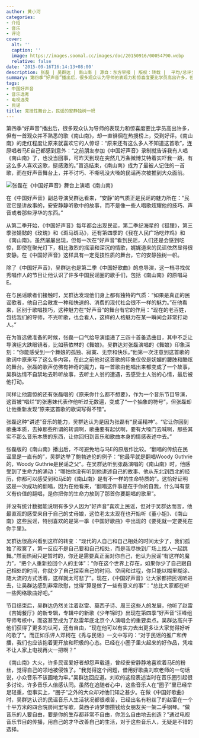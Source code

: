```yaml
---
author: 黄小河
categories:
- 介绍
- 音乐
- 评论
cover:
  alt: ''
  caption: ''
  image: https://images.soomal.cc/images/doc/20150916/00054790.webp
  relative: false
date: '2015-09-16T16:14:13+08:00'
description: 张磊 | 吴群达 | 南山南 | 源自：东方早报 | 版权：转载 |  平均/总评分：10.00/70
summary: 第四季“好声音”播出后，很多观众认为导师的表现力和惊喜度要比学员高出许多，但有一首观众并不熟悉的歌《南山南》，却一直徘徊在热搜榜上，受到好评。《南山南》的走红程度让原来就喜欢它的人惊讶：“原来还有这么多人不知道这首歌”，连原唱者马�E自己都感到意外……
tags:
- 中国好声音
- 音乐选秀
- 电视选秀
- 民谣
title: 竞技性舞台上，民谣的安静独树一帜
---
```


第四季“好声音”播出后，很多观众认为导师的表现力和惊喜度要比学员高出许多，但有一首观众并不熟悉的歌《南山南》，却一直徘徊在热搜榜上，受到好评。《南山南》的走红程度让原来就喜欢它的人惊讶：“原来还有这么多人不知道这首歌”，连原唱者马E自己都感到意外：“之前朋友参加《中国好声音》录制就告诉我有人唱《南山南》了，也没当回事，可昨天到现在突然几万条微博艾特着实吓我一跳，有这么多人喜欢这歌，挺感激的。”盲选结束，《南山南》成为了最被人记住的一首歌，而在好声音舞台上，并不讨巧、不嘶吼没大嗓的民谣再次被推到大众面前。

![张磊在《中国好声音》舞台上演唱《南山南》](https://images.soomal.cc/images/doc/20150916/00054790.webp)





在《中国好声音》副总导演吴群达看来，“安静”的气质正是民谣的魅力所在：“民谣它是讲故事的，安安静静听歌中的故事，而不是像一些人唱歌炫耀他的技巧、声音或者那些浮华的东西。”

从第二季开始，《中国好声音》每年都会出现民谣，第二季纪海星的《狐狸》，第三季张婧懿的《玫瑰》和《斑马斑马》，还有第四季的《我在人民广场吃炸鸡》和《南山南》。虽然屡屡出现，但每一次在“好声音”看到民谣，人们还是会感到吃惊，即使在聚光灯下，相比激烈的摇滚和深沉的情歌，娓娓道来的民谣依然显得很安静。在《中国好声音》这样具有一定竞技性质的舞台，它的安静独树一帜。

除了《中国好声音》，吴群达也是第二季《中国好歌曲》的总导演，这一档寻找优秀唱作人的节目让他认识了许多中国民谣圈的歌手们，包括《南山南》的原唱马E。

在与民谣歌者们接触时，吴群达发现他们身上都有独特的气质：“如果是真正的民谣歌者，他自己会散发一种和快速的、消费的现代社会很不一样的魅力。”在他看来，区别于歌唱技巧，这种魅力在“好声音”的舞台有它的作用：“现在的老百姓，包括我们的导师，不光听歌，也会看人，这样的人格魅力在某一瞬间会非常打动人。”

在为盲选做准备的时候，张磊一口气给导演组递了三四十首备选曲目，其中不乏让导演组大跌眼镜者，比如蔡依林的《舞娘》。吴群达对张磊演唱的《舞娘》印象深刻：“你能感受到一个舞娘的孤独、寂寞、无奈和快乐。”他第一次注意到这首歌的歌词中原来写了这么多内容，在此之前他对这首歌的印象仅仅是妩媚的腰肢和酷炫的舞台。张磊的歌声仿佛有神奇的魔力，每一首歌由他唱出来都变成了一个故事，吴群达情不自禁地去聆听故事，去听主人翁的遭遇，去感受主人翁的心情，最后被他打动。

同样让他震惊的还有张磊唱的《原来你什么都不想要》，作为一个音乐节目导演，这首被“唱烂”的张惠妹代表作他听过无数遍，变成了“一个抽象的符号”，但张磊却让他重新发现“原来这首歌的歌词写得不错”。

张磊这种“讲述”音乐的能力，吴群达认为是因为张磊有“民谣精神”。“它让你回到歌曲本质，去掉那些所谓的转调啊，歌曲要有起伏啊，要有大嗓门去喊啊，那些其实不那么音乐本质的东西，让你回归到音乐和歌曲本身的情感表述中去。”

张磊版的《南山南》播出后，不可避免地与马E的原版作比较。“翻唱的传统在民谣里是一直有的”，吴群达举了鲍勃迪伦的例子：“他最早就是翻唱Woody Guthrie的，Woody Guthrie是民谣之父”。在吴群达听到张磊演唱的《南山南》时，他感受到了生命力的涌动：“哪怕你没有听到他讲述自己的故事、他从东北到西北的经历，你都可以感受到和马E的《南山南》是有不一样的生命特质的”。这恰好证明这是一次成功的翻唱，因为在他看来，“翻唱这件事是在于你的自我，什么叫有意义有价值的翻唱，是你把你的生命力放到了那首你要翻唱的歌里”。

并没有统计数据能说明有多少人因为“好声音”喜欢上民谣，但对于吴群达而言，他最直观的感受来自于自己的丈母娘，这位老太太现在也开始听《董小姐》、《南山南》这些民谣，特别喜欢的是第一季《中国好歌曲》中出现的《要死就一定要死在你手里》。

吴群达很高兴看到这样的转变：“现代的人自己和自己相处的时间太少了，我们孤独了寂寞了，第一反应不是自己要和自己相处，而是我尽快到广场上找人一起跳舞。”然而热闹只是暂时的，你还是需要真正面对你自己，他认为民谣“有这样的魔力”，“把个人重新拉回个人的主体”：“你在这个世界上存在，如果你少了自己跟自己相处的时间，你就少了自己探索自己的时间、空间和过程，你只能以糊里糊涂、随大流的方式活着，这样就太可悲了”。现在，《中国好声音》让大家都把民谣听进去，让吴群达感到非常欣慰，觉得“算是做了一些有意义的事”：“总比大家都在听一些网络歌曲好吧。”

节目结束后，吴群达仍然关注着赵雷、莫西子诗、周三这些人的发展，他听了赵雷《吉姆餐厅》的新专辑，专辑中的新歌《少年锦时》出现在第四季“好声音”汪峰组导师考核中，而这甚至成为了赵雷年底北京个人演唱会的重要卖点。吴群达高兴于他们获得了更多的认可，还有自由，“现在他可以有实力去出更多让大家觉得好听的歌了”。而正如乐评人邓柯在《秀与民谣》一文中写的：“对于民谣的推广和传播，我们也应该抱着更开放和积极的心态。已经在小圈子里火起来的好作品，凭啥不让人家上电视再火一把啊？”

《南山南》大火，许多民谣爱好者却怨声载道，曾经安安静静地喜欢着马E的粉丝，觉得自己的领地被侵蚀了。“我觉得这个问题，借用好歌曲刘欢老师的一句话说，小众音乐不该画地为牢。”吴群达回应道。刘欢的这段表述当时在音乐圈引起很多讨论，许多音乐人倍感认同。虽然在追随者心中，这些音乐人在“圈子”里已经举足轻重，但事实上，“圈子”之外的大众却对他们知之甚少。在做《中国好歌曲》时，吴群达认识的民谣音乐人生活状况都很艰苦，已经出名有粉丝了的赵雷在一个十平方米的四合院房间里写歌，莫西子诗梦想攒钱给女朋友买一架二手钢琴。“做音乐的人要自由，要是你的生存都非常不自由，你怎么自由地去创造？”通过电视音乐节目的传播，用自己的才华改善自己的生活，对于这些音乐人，无疑是不错的选择。